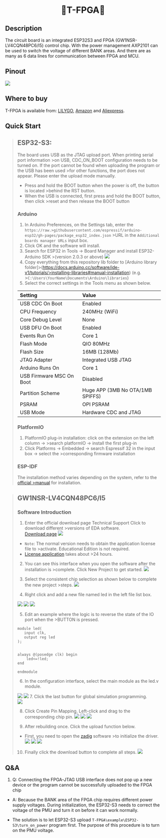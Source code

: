 <h1 align = "center"> 🌟T-FPGA🌟</h1>

## Description

The circuit board is an integrated ESP32S3 and FPGA (GW1NSR-LV4CQN48PC6/I5) control chip. With the power management AXP2101 can be used to switch the voltage of different BANK areas. And there are as many as 6 data lines for communication between FPGA and MCU.

## Pinout

![](image/.jpg)

## Where to buy

T-FPGA is available from: [LILYGO](), [Amazon]() and [Aliexpress]().

## Quick Start 
>## ESP32-S3:
>The board uses USB as the JTAG upload port. When printing serial port information >on USB, CDC_ON_BOOT configuration needs to be turned on. 
>If the port cannot be found when uploading the program or the USB has been used >for other functions, the port does not appear. 
>Please enter the upload mode manually. 
>-  Press and hold the BOOT button when the power is off, the button is located >behind the RST button.
>-  When the USB is connected, first press and hold the BOOT button, then click >reset and then release the BOOT button
>
>### Arduino
>
>1. In Arduino Preferences, on the Settings tab, enter the `https://raw.>githubusercontent.com/espressif/arduino-esp32/gh-pages/package_esp32_index.json` >URL in the `Additional boards manager URLs` input box. 
>2. Click OK and the software will install. 
>3. Search for ESP32 in Tools → Board Manager and install ESP32-Arduino SDK >(version 2.0.3 or above)
>![](image/Arduino_board.png)
>4. Copy everything from this repository lib folder to [Arduino library folder]>(https://docs.arduino.cc/software/ide-v1/tutorials/>installing-libraries#manual-installation) (e.g. >`C:\Users\YourName\Documents\Arduino\libraries`)
>5. Select the correct settings in the Tools menu as shown below.
>
>| Setting                  | Value                            |
>| :----------------------- | :------------------------------- |
>| USB CDC On Boot          | Enabled                          |
>| CPU Frequency            | 240MHz (WiFi)                    |
>| Core Debug Level         | None                             |
>| USB DFU On Boot          | Enabled                          |
>| Events Run On            | Core 1                           |
>| Flash Mode               | QIO 80MHz                        |
>| Flash Size               | 16MB (128Mb)                     |
>| JTAG Adapter             | Integrated USB JTAG              |
>| Arduino Runs On          | Core 1                           |
>| USB Firmware MSC On Boot | Disabled                         |
>| Partition Scheme         | Huge APP (3MB No OTA/1MB SPIFFS) |
>| PSRAM                    | OPI PSRAM                        |
>| USB Mode                 | Hardware CDC and JTAG            |
>
>### PlatformIO
>
>1. PlatformIO plug-in installation: click on the extension on the left column → >search platformIO → install the first plug-in
>2. Click Platforms → Embedded → search Espressif 32 in the input box → select the >corresponding firmware installation
>
>### ESP-IDF
>
>The installation method varies depending on the system, refer to the [official >manual](https://docs.espressif.com/projects/esp-idf/en/latest/esp32/get-started/>index.html) for installation.

>## GW1NSR-LV4CQN48PC6/I5
>### Software Introduction
>1. Enter the official download page Technical Support Click to download different >versions of EDA software.  
>[Download page](https://www.gowinsemi.com/en/support/database/14/)
>![](image/downloadpage.png)
>- `Note`: The normal version needs to obtain the application license file to >activate. Educational Edition is not required.
>- [License application](https://www.gowinsemi.com/en/support/license/) takes about >24 hours.
>2. You can see this interface when you open the software after the installation is >complete. Click New Project to get started.
>![](image/1.png)
>
>3. Select the consistent chip selection as shown below to complete the new project >steps.
>![](image/2.png)
>
>4. Right click and add a new file named led in the left file list box.  
>
>![](image/3.png)
>![](image/4.png)
>![](image/5.png)
>
>5. Edit an example where the logic is to reverse the state of the IO port when the >BUTTON is pressed.
>```
>module led(
>    input clk,
>    output reg led
>);
>
>
>always @(posedge clk) begin
>     led<=!led;
>end
>
>endmodule
>```
>6. In the configuration interface, select the main module as the led.v module.  
>
>![](image/7.png)
>![](image/8.png)
>7. Click the last button for global simulation programming.  
>![](image/9.png)
>
>8. Click Create Pin Mapping. Left-click and drag to the corresponding chip pin.
>![](image/10.png)
>![](image/11.png)
>![](image/12.png)
>
>9. After rebuilding once. Click the upload function below.
>- First, you need to open the [zadig](https://zadig.en.lo4d.com/windows) software >to initialize the driver.
>![](image/13.png)
>![](image/14.png)
>![](image/15.png)
>
>10. Finally click the download button to complete all steps.
>![](image/16.png)



## Q&A
1. Q: Connecting the FPGA-JTAG USB interface does not pop up a new device or the program cannot be successfully uploaded to the FPGA chip
- A: Because the BANK area of the FPGA chip requires different power supply voltages. During initialization, the ESP32-S3 needs to correct the voltage of the PMU and turn it on before it can work normally.

- The solution is to let ESP32-S3 upload `T-FPGA\example\ESP32-S3\turn_on_power` program first. The purpose of this procedure is to turn on the PMU voltage.

